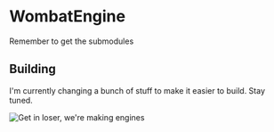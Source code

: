 # WombatEngine  
Remember to get the submodules  

## Building
I'm currently changing a bunch of stuff to make it easier to build. Stay tuned.

![Get in loser, we're making engines](https://i.imgflip.com/431z1e.jpg)

